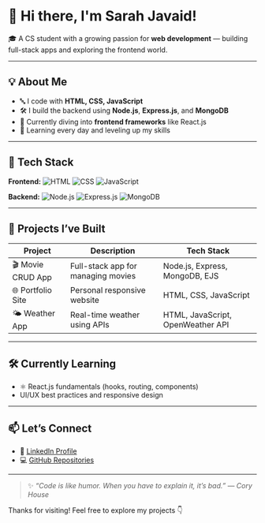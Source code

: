 # 👋 Hi there, I'm Sarah Javaid!

🎓 A CS student with a growing passion for **web development** — building full-stack apps and exploring the frontend world.

---

## 💡 About Me

- 🔤 I code with **HTML, CSS, JavaScript**
- 🛠️ I build the backend using **Node.js**, **Express.js**, and **MongoDB**
- 🧠 Currently diving into **frontend frameworks** like React.js
- 🌱 Learning every day and leveling up my skills

---

## 🚀 Tech Stack

**Frontend:**
![HTML](https://img.shields.io/badge/-HTML5-E34F26?logo=html5&logoColor=white&style=flat)
![CSS](https://img.shields.io/badge/-CSS3-1572B6?logo=css3&logoColor=white&style=flat)
![JavaScript](https://img.shields.io/badge/-JavaScript-F7DF1E?logo=javascript&logoColor=black&style=flat)

**Backend:**
![Node.js](https://img.shields.io/badge/-Node.js-339933?logo=node.js&logoColor=white&style=flat)
![Express.js](https://img.shields.io/badge/-Express-000000?logo=express&logoColor=white&style=flat)
![MongoDB](https://img.shields.io/badge/-MongoDB-47A248?logo=mongodb&logoColor=white&style=flat)

---

## 🧩 Projects I’ve Built

| Project          | Description                           | Tech Stack                          |
|------------------|---------------------------------------|-------------------------------------|
| 🎬 Movie CRUD App | Full-stack app for managing movies   | Node.js, Express, MongoDB, EJS      |
| 🌐 Portfolio Site | Personal responsive website          | HTML, CSS, JavaScript               |
| 🌤️ Weather App   | Real-time weather using APIs         | HTML, JavaScript, OpenWeather API   |

---

## 🛠️ Currently Learning

- ⚛️ React.js fundamentals (hooks, routing, components)
- UI/UX best practices and responsive design

---

## 📫 Let’s Connect

- 🔗 [LinkedIn Profile](https://www.linkedin.com/in/sarah-javaid-b24505338/)
- 💻 [GitHub Repositories](https://github.com/SaraZ1234)

---

> ✨ *“Code is like humor. When you have to explain it, it’s bad.” — Cory House*

Thanks for visiting! Feel free to explore my projects 👇

